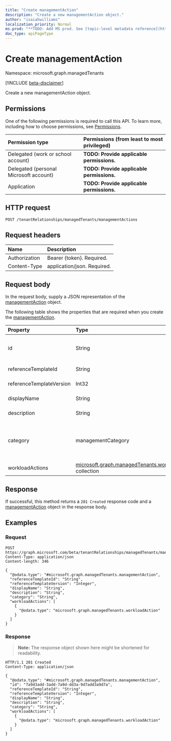 ```yaml
---
title: "Create managementAction"
description: "Create a new managementAction object."
author: "isaiahwilliams"
localization_priority: Normal
ms.prod: "**TODO: Add MS prod. See [topic-level metadata reference](https://msgo.azurewebsites.net/add/document/guidelines/metadata.html#topic-level-metadata)**"
doc_type: apiPageType
---
```


# Create managementAction
Namespace: microsoft.graph.managedTenants

[!INCLUDE [beta-disclaimer](../../includes/beta-disclaimer.md)]

Create a new managementAction object.

## Permissions
One of the following permissions is required to call this API. To learn more, including how to choose permissions, see [Permissions](/graph/permissions-reference).

|Permission type|Permissions (from least to most privileged)|
|:---|:---|
|Delegated (work or school account)|**TODO: Provide applicable permissions.**|
|Delegated (personal Microsoft account)|**TODO: Provide applicable permissions.**|
|Application|**TODO: Provide applicable permissions.**|

## HTTP request

<!-- {
  "blockType": "ignored"
}
-->
``` http
POST /tenantRelationships/managedTenants/managementActions
```

## Request headers
|Name|Description|
|:---|:---|
|Authorization|Bearer {token}. Required.|
|Content-Type|application/json. Required.|

## Request body
In the request body, supply a JSON representation of the [managementAction](../resources/managedtenants-managementaction.md) object.

The following table shows the properties that are required when you create the [managementAction](../resources/managedtenants-managementaction.md).

|Property|Type|Description|
|:---|:---|:---|
|id|String|**TODO: Add Description** Inherited from [entity](../resources/managedtenants-entity.md)|
|referenceTemplateId|String|**TODO: Add Description**|
|referenceTemplateVersion|Int32|**TODO: Add Description**|
|displayName|String|**TODO: Add Description**|
|description|String|**TODO: Add Description**|
|category|managementCategory|**TODO: Add Description**. Possible values are: `devices`, `identity`, `custom`, `unknownFutureValue`.|
|workloadActions|[microsoft.graph.managedTenants.workloadAction](../resources/managedtenants-workloadaction.md) collection|**TODO: Add Description**|



## Response

If successful, this method returns a `201 Created` response code and a [managementAction](../resources/managedtenants-managementaction.md) object in the response body.

## Examples

### Request
<!-- {
  "blockType": "request",
  "name": "create_managementaction_from_"
}
-->
``` http
POST https://graph.microsoft.com/beta/tenantRelationships/managedTenants/managementActions
Content-Type: application/json
Content-length: 346

{
  "@odata.type": "#microsoft.graph.managedTenants.managementAction",
  "referenceTemplateId": "String",
  "referenceTemplateVersion": "Integer",
  "displayName": "String",
  "description": "String",
  "category": "String",
  "workloadActions": [
    {
      "@odata.type": "microsoft.graph.managedTenants.workloadAction"
    }
  ]
}
```


### Response
>**Note:** The response object shown here might be shortened for readability.
<!-- {
  "blockType": "response",
  "truncated": true,
  "@odata.type": "microsoft.graph.managedTenants.managementAction"
}
-->
``` http
HTTP/1.1 201 Created
Content-Type: application/json

{
  "@odata.type": "#microsoft.graph.managedTenants.managementAction",
  "id": "7a9d3add-3add-7a9d-dd3a-9d7add3a9d7a",
  "referenceTemplateId": "String",
  "referenceTemplateVersion": "Integer",
  "displayName": "String",
  "description": "String",
  "category": "String",
  "workloadActions": [
    {
      "@odata.type": "microsoft.graph.managedTenants.workloadAction"
    }
  ]
}
```

